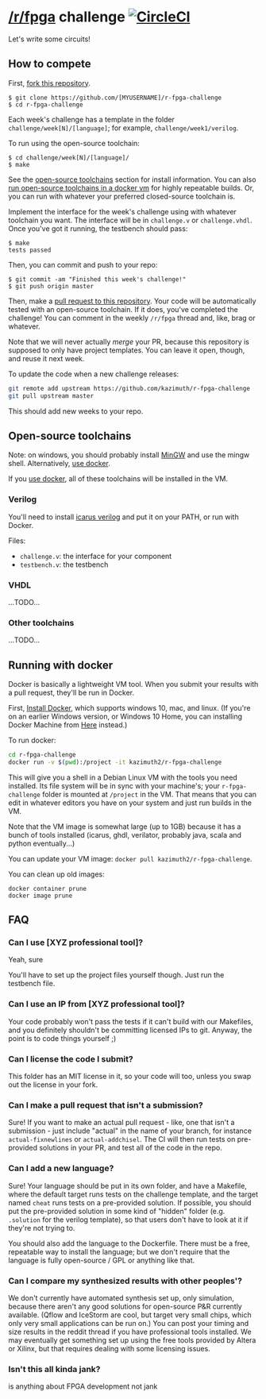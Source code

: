 # [/r/fpga](https://reddit.com/r/fpga) challenge [![CircleCI](https://circleci.com/gh/kazimuth/r-fpga-challenge.svg?style=svg)](https://circleci.com/gh/kazimuth/r-fpga-challenge)

Let's write some circuits!

## How to compete
First, [fork this repository](https://help.github.com/articles/fork-a-repo/).

```
$ git clone https://github.com/[MYUSERNAME]/r-fpga-challenge
$ cd r-fpga-challenge
```

Each week's challenge has a template in the folder `challenge/week[N]/[language]`; for example, `challenge/week1/verilog`.

To run using the open-source toolchain:
```
$ cd challenge/week[N]/[language]/
$ make
```
See the [open-source toolchains](#open-source-toolchains) section for install information.
You can also [run open-source toolchains in a docker vm](#running-with-docker) for highly repeatable builds.
Or, you can run with whatever your preferred closed-source toolchain is.

Implement the interface for the week's challenge using with whatever toolchain you want. The interface will be in `challenge.v` or `challenge.vhdl`. Once you've got it running, the testbench should pass:

```
$ make
tests passed
```

Then, you can commit and push to your repo:

```
$ git commit -am "Finished this week's challenge!"
$ git push origin master
```

Then, make a [pull request to this repository](https://help.github.com/articles/about-pull-requests/). Your code will be automatically tested with an open-source toolchain. If it does, you've completed the challenge! You can comment in the weekly `/r/fpga` thread and, like, brag or whatever.

Note that we will never actually *merge* your PR, because this repository is supposed to only have project templates. You can leave it open, though, and reuse it next week.

To update the code when a new challenge releases:
```sh
git remote add upstream https://github.com/kazimuth/r-fpga-challenge
git pull upstream master
```
This should add new weeks to your repo.

## Open-source toolchains
Note: on windows, you should probably install [MinGW](http://www.mingw.org/) and use the mingw shell. Alternatively, [use docker](#running-with-docker).

If you [use docker](#running-with-docker), all of these toolchains will be installed in the VM.

### Verilog
You'll need to install [icarus verilog](http://iverilog.wikia.com/wiki/Installation_Guide) and put it on your PATH, or run with Docker.

Files: 
- `challenge.v`: the interface for your component
- `testbench.v`: the testbench

### VHDL
...TODO...

### Other toolchains
...TODO...

## Running with docker
Docker is basically a lightweight VM tool. When you submit your results with a pull request, they'll be run in Docker.

First, [Install Docker](https://docs.docker.com/install/), which supports windows 10, mac, and linux. (If you're on an earlier Windows version, or Windows 10 Home, you can installing Docker Machine from [Here](https://docs.docker.com/toolbox/overview/) instead.)

To run docker:

```sh
cd r-fpga-challenge
docker run -v $(pwd):/project -it kazimuth2/r-fpga-challenge
```

This will give you a shell in a Debian Linux VM with the tools you need installed. Its file system will be in sync with your machine's; your `r-fpga-challenge` folder is mounted at `/project` in the VM. That means that you can edit in whatever editors you have on your system and just run builds in the VM.

Note that the VM image is somewhat large (up to 1GB) because it has a bunch of tools installed (icarus, ghdl, verilator, probably java, scala and python eventually...)

You can update your VM image: 
`docker pull kazimuth2/r-fpga-challenge`.

You can clean up old images:
```
docker container prune
docker image prune
```

## FAQ
### Can I use [XYZ professional tool]?
Yeah, sure

You'll have to set up the project files yourself though. Just run the testbench file.

### Can I use an IP from [XYZ professional tool]?
Your code probably won't pass the tests if it can't build with our Makefiles, and you definitely shouldn't be committing licensed IPs to git. Anyway, the point is to code things yourself ;)

### Can I license the code I submit?
This folder has an MIT license in it, so your code will too, unless you swap out the license in your fork.

### Can I make a pull request that isn't a submission?
Sure! If you want to make an actual pull request - like, one that isn't a submission - just include "actual" in the name of your branch, for instance `actual-fixnewlines` or `actual-addchisel`. The CI will then run tests on pre-provided solutions in your PR, and test all of the code in the repo.

### Can I add a new language?
Sure! Your language should be put in its own folder, and have a Makefile, where the default target runs tests on the challenge template, and the target named `cheat` runs tests on a pre-provided solution. If possible, you should put the pre-provided solution in some kind of "hidden" folder (e.g. `.solution` for the verilog template), so that users don't have to look at it if they're not trying to.

You should also add the language to the Dockerfile. There must be a free, repeatable way to install the language; but we don't require that the language is fully open-source / GPL or anything like that.

### Can I compare my synthesized results with other peoples'?
We don't currently have automated synthesis set up, only simulation, because there aren't any good solutions for open-source P&R currently available. (Qflow and IceStorm are cool, but target very small chips, which only very small applications can be run on.) You can post your timing and size results in the reddit thread if you have professional tools installed. We may eventually get something set up using the free tools provided by Altera or Xilinx, but that requires dealing with some licensing issues.

### Isn't this all kinda jank?
is anything about FPGA development not jank

